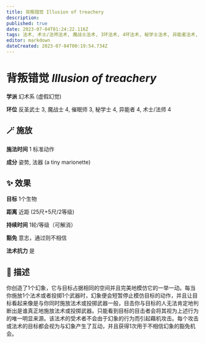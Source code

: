 ```yaml
---
title: 背叛错觉 Illusion of treachery
description: 
published: true
date: 2023-07-04T01:24:22.116Z
tags: 法术, 术士/法师法术, 魔战士法术, 3环法术, 4环法术, 秘学士法术, 异能者法术, 催眠师法术, 反圣武士法术, 幻术系, 虚假幻觉
editor: markdown
dateCreated: 2023-07-04T00:19:54.734Z
---
```


# **背叛错觉** *Illusion of treachery*

**学派** 幻术系 (虚假幻觉) 

**环位** 反圣武士 3, 魔战士 4, 催眠师 3, 秘学士 4, 异能者 4, 术士/法师 4

## 🪄 施放

**施法时间** 1 标准动作

**成分** 姿势, 法器 (a tiny marionette)

## ✨ 效果 

**目标** 1个生物 

**距离** 近距 (25尺+5尺/2等级)  

**持续时间** 1轮/等级（可解消） 

**豁免** 意志，通过则不相信

**法术抗力** 是

## 📖 描述

你创造了1个幻象，它与目标占据相同的空间并且完美地模仿它的一举一动。每当你施放1个法术或者投掷1个武器时，幻象便会短暂停止模仿目标的动作，并且让目标看起来像是与你同时施放法术或投掷武器一般，目击你与目标的人无法肯定地判断出是谁真正地施放法术或投掷武器。只能看到目标的目击者会将其视为上述行为的唯一明显来源。该法术的受术者不会由于幻象的行为而引起藉机攻击。每个攻击或法术的目标都会视为与幻象产生了互动，并且获得1次用于不相信幻象的豁免机会。
    